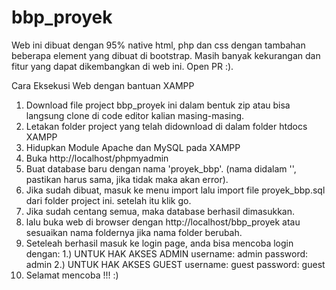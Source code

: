 # bbp_proyek

Web ini dibuat dengan 95% native html, php dan css dengan tambahan beberapa element yang dibuat di bootstrap.
Masih banyak kekurangan dan fitur yang dapat dikembangkan di web ini. Open PR :).

Cara Eksekusi Web dengan bantuan XAMPP
1. Download file project bbp_proyek ini dalam bentuk zip atau bisa langsung clone di code editor kalian masing-masing.
2. Letakan folder project yang telah didownload di dalam folder htdocs XAMPP
3. Hidupkan Module Apache dan MySQL pada XAMPP
4. Buka http://localhost/phpmyadmin
5. Buat database baru dengan nama 'proyek_bbp'. (nama didalam '', pastikan harus sama, jika tidak maka akan error).
6. Jika sudah dibuat, masuk ke menu import lalu import file proyek_bbp.sql dari folder project ini. setelah itu klik go.
7. Jika sudah centang semua, maka database berhasil dimasukkan. 
8. lalu buka web di browser dengan http://localhost/bbp_proyek atau sesuaikan nama foldernya jika nama folder berubah.
9. Seteleah berhasil masuk ke login page, anda bisa mencoba login dengan:
  1.) UNTUK HAK AKSES ADMIN
      username: admin
      password: admin
  2.) UNTUK HAK AKSES GUEST
      username: guest
      password: guest
10. Selamat mencoba !!! :) 
